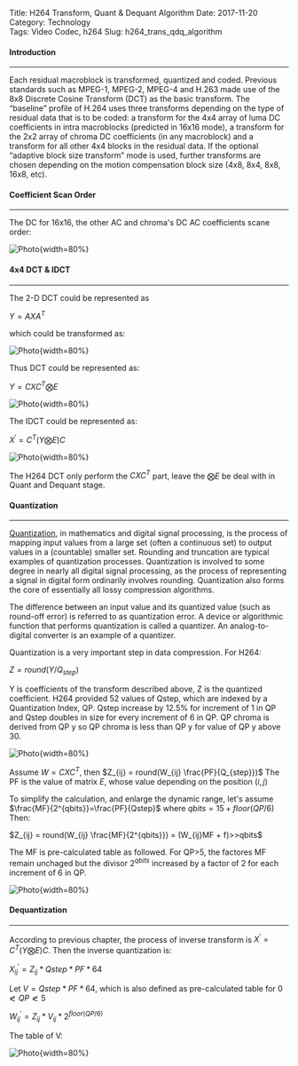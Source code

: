 Title: H264 Transform, Quant & Dequant Algorithm
Date: 2017-11-20
Category: Technology  
Tags: Video Codec, h264 
Slug: h264_trans_qdq_algorithm

#### __Introduction__
***

Each residual macroblock is transformed, quantized and coded. Previous standards such as MPEG-1, MPEG-2, MPEG-4 and H.263 made use of the 8x8 Discrete Cosine Transform (DCT) as the basic transform. The “baseline” profile of H.264 uses three transforms depending on the type of residual data that is to be coded: a transform for the 4x4 array of luma DC coefficients in intra macroblocks (predicted in 16x16 mode), a transform for the 2x2 array of chroma DC coefficients (in any macroblock) and a transform for all other 4x4 blocks in the residual data. If the optional “adaptive block size transform” mode is used, further transforms are chosen depending on the motion compensation block size (4x8, 8x4, 8x8, 16x8, etc).

#### __Coefficient Scan Order__
***

The DC for 16x16, the other AC and chroma's DC AC coefficients scane order:

![Photo]({attach}/blog/blog_11_21_2017_h264_algorithm/h264_qdq_Scanning_order.png){width=80%}


#### __4x4 DCT & IDCT__
***

The 2-D DCT could be represented as 

$Y=AXA^T$

which could be transformed as:

![Photo]({attach}/blog/blog_11_21_2017_h264_algorithm/h264_qdq_trasform_0.png){width=80%}

Thus DCT could be represented as:

$Y=CXC^T \bigotimes E$

![Photo]({attach}/blog/blog_11_21_2017_h264_algorithm/h264_qdq_DCT.png){width=80%}

The IDCT could be represented as:

$X^{\prime}=C^T(Y \bigotimes E)C$

![Photo]({attach}/blog/blog_11_21_2017_h264_algorithm/h264_qdq_IDCT.png){width=80%}

The H264 DCT only perform the $CXC^T$ part, leave the $\bigotimes E$ be deal with in Quant and Dequant stage.

#### __Quantization__
***

[Quantization](https://en.wikipedia.org/wiki/Quantization_(signal_processing)), in mathematics and digital signal processing, is the process of mapping input values from a large set (often a continuous set) to output values in a (countable) smaller set. Rounding and truncation are typical examples of quantization processes. Quantization is involved to some degree in nearly all digital signal processing, as the process of representing a signal in digital form ordinarily involves rounding. Quantization also forms the core of essentially all lossy compression algorithms.

The difference between an input value and its quantized value (such as round-off error) is referred to as quantization error. A device or algorithmic function that performs quantization is called a quantizer. An analog-to-digital converter is an example of a quantizer. 

Quantization is a very important step in data compression. For H264:

$Z = round(Y/Q_{step})$

Y is coefficients of the transform described above, Z is the quantized coefficient. H264 provided 52 values of Qstep, which are indexed by a Quantization Index, QP. Qstep increase by 12.5% for increment of 1 in QP and Qstep doubles in size for every increment of 6 in QP. QP chroma is derived from QP y so QP chroma is less than QP y for value of QP y above 30.

![Photo]({attach}/blog/blog_11_21_2017_h264_algorithm/h264_qdq_Qstep_and_QP.png){width=80%}

Assume $W=CXC^T$, then $Z_{ij} = round(W_{ij} \frac{PF}{Q_{step}})$ The PF is the value of matrix $E$, whose value depending on the position $(i,j)$

To simplify the calculation, and enlarge the dynamic range, let's assume $\frac{MF}{2^{qbits}}=\frac{PF}{Qstep}$ where $qbits=15+floor(QP/6)$ Then:

$Z_{ij} = round(W_{ij} \frac{MF}{2^{qbits}}) = (W_{ij}MF + f)>>qbits$ 

The MF is pre-calculated table as followed. For QP>5, the factores MF remain unchaged but the divisor $2^{qbits}$ increased by a factor of 2 for each increment of 6 in QP.

![Photo]({attach}/blog/blog_11_21_2017_h264_algorithm/h264_qdq_MF.png){width=80%}

#### __Dequantization__
***

According to previous chapter, the process of inverse transform is $X^{\prime}=C^T(Y \bigotimes E)C$. Then the inverse quantization is:

$X^{\prime}_{ij}=Z_{ij}*Qstep*PF*64$

Let $V=Qstep * PF *64$, which is also defined as pre-calculated table for $0 \eqslantless QP \eqslantless 5$

$W^{\prime}_{ij} = Z_{ij}*V_{ij}*2^{floor(QP/6)}$

The table of V:

![Photo]({attach}/blog/blog_11_21_2017_h264_algorithm/h264_qdq_dqV.png){width=80%}


